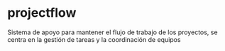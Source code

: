 # projectflow
Sistema de apoyo para mantener el flujo de trabajo de los proyectos, se centra en la gestión de tareas y la coordinación de equipos
